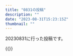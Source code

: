 ```yaml
---
title: "0831の投稿"
description: ""
date: "2023-08-31T15:23:15Z"
thumbnail: ""
---
```

20230831に行った投稿です。
<!--more-->
{{<othersns text="たーのしくんーないー" url="https://qunagi.qunagi.net/notice/AZHx35IJTbtt5STc3s" screenname="jme/k.h" date="2023-08-31T11:38:03.000Z">}}
